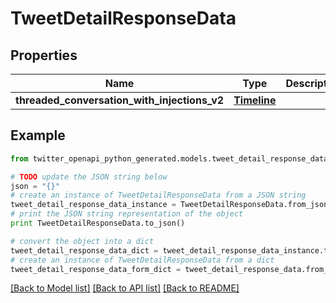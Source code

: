 # TweetDetailResponseData


## Properties
Name | Type | Description | Notes
------------ | ------------- | ------------- | -------------
**threaded_conversation_with_injections_v2** | [**Timeline**](Timeline.md) |  | 

## Example

```python
from twitter_openapi_python_generated.models.tweet_detail_response_data import TweetDetailResponseData

# TODO update the JSON string below
json = "{}"
# create an instance of TweetDetailResponseData from a JSON string
tweet_detail_response_data_instance = TweetDetailResponseData.from_json(json)
# print the JSON string representation of the object
print TweetDetailResponseData.to_json()

# convert the object into a dict
tweet_detail_response_data_dict = tweet_detail_response_data_instance.to_dict()
# create an instance of TweetDetailResponseData from a dict
tweet_detail_response_data_form_dict = tweet_detail_response_data.from_dict(tweet_detail_response_data_dict)
```
[[Back to Model list]](../README.md#documentation-for-models) [[Back to API list]](../README.md#documentation-for-api-endpoints) [[Back to README]](../README.md)


